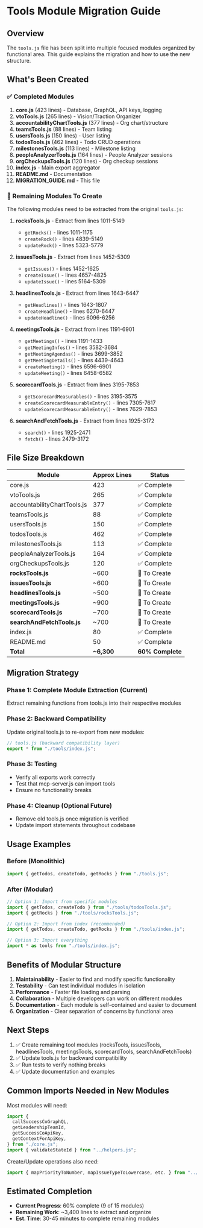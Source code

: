 # Tools Module Migration Guide

## Overview

The `tools.js` file has been split into multiple focused modules organized by functional area. This guide explains the migration and how to use the new structure.

## What's Been Created

### ✅ Completed Modules

1. **core.js** (423 lines) - Database, GraphQL, API keys, logging
2. **vtoTools.js** (265 lines) - Vision/Traction Organizer
3. **accountabilityChartTools.js** (377 lines) - Org chart/structure
4. **teamsTools.js** (88 lines) - Team listing
5. **usersTools.js** (150 lines) - User listing
6. **todosTools.js** (462 lines) - Todo CRUD operations
7. **milestonesTools.js** (113 lines) - Milestone listing
8. **peopleAnalyzerTools.js** (164 lines) - People Analyzer sessions
9. **orgCheckupsTools.js** (120 lines) - Org checkup sessions
10. **index.js** - Main export aggregator
11. **README.md** - Documentation
12. **MIGRATION_GUIDE.md** - This file

### 🚧 Remaining Modules To Create

The following modules need to be extracted from the original `tools.js`:

1. **rocksTools.js** - Extract from lines 1011-5149

   - `getRocks()` - lines 1011-1175
   - `createRock()` - lines 4839-5149
   - `updateRock()` - lines 5323-5779

2. **issuesTools.js** - Extract from lines 1452-5309

   - `getIssues()` - lines 1452-1625
   - `createIssue()` - lines 4657-4825
   - `updateIssue()` - lines 5164-5309

3. **headlinesTools.js** - Extract from lines 1643-6447

   - `getHeadlines()` - lines 1643-1807
   - `createHeadline()` - lines 6270-6447
   - `updateHeadline()` - lines 6096-6256

4. **meetingsTools.js** - Extract from lines 1191-6901

   - `getMeetings()` - lines 1191-1433
   - `getMeetingInfos()` - lines 3582-3684
   - `getMeetingAgendas()` - lines 3699-3852
   - `getMeetingDetails()` - lines 4439-4643
   - `createMeeting()` - lines 6596-6901
   - `updateMeeting()` - lines 6458-6582

5. **scorecardTools.js** - Extract from lines 3195-7853

   - `getScorecardMeasurables()` - lines 3195-3575
   - `createScorecardMeasurableEntry()` - lines 7305-7617
   - `updateScorecardMeasurableEntry()` - lines 7629-7853

6. **searchAndFetchTools.js** - Extract from lines 1925-3172
   - `search()` - lines 1925-2471
   - `fetch()` - lines 2479-3172

## File Size Breakdown

| Module                      | Approx Lines | Status           |
| --------------------------- | ------------ | ---------------- |
| core.js                     | 423          | ✅ Complete      |
| vtoTools.js                 | 265          | ✅ Complete      |
| accountabilityChartTools.js | 377          | ✅ Complete      |
| teamsTools.js               | 88           | ✅ Complete      |
| usersTools.js               | 150          | ✅ Complete      |
| todosTools.js               | 462          | ✅ Complete      |
| milestonesTools.js          | 113          | ✅ Complete      |
| peopleAnalyzerTools.js      | 164          | ✅ Complete      |
| orgCheckupsTools.js         | 120          | ✅ Complete      |
| **rocksTools.js**           | ~600         | 🚧 To Create     |
| **issuesTools.js**          | ~600         | 🚧 To Create     |
| **headlinesTools.js**       | ~500         | 🚧 To Create     |
| **meetingsTools.js**        | ~900         | 🚧 To Create     |
| **scorecardTools.js**       | ~700         | 🚧 To Create     |
| **searchAndFetchTools.js**  | ~700         | 🚧 To Create     |
| index.js                    | 80           | ✅ Complete      |
| README.md                   | 50           | ✅ Complete      |
| **Total**                   | **~6,300**   | **60% Complete** |

## Migration Strategy

### Phase 1: Complete Module Extraction (Current)

Extract remaining functions from tools.js into their respective modules

### Phase 2: Backward Compatibility

Update original tools.js to re-export from new modules:

```javascript
// tools.js (backward compatibility layer)
export * from "./tools/index.js";
```

### Phase 3: Testing

- Verify all exports work correctly
- Test that mcp-server.js can import tools
- Ensure no functionality breaks

### Phase 4: Cleanup (Optional Future)

- Remove old tools.js once migration is verified
- Update import statements throughout codebase

## Usage Examples

### Before (Monolithic)

```javascript
import { getTodos, createTodo, getRocks } from "./tools.js";
```

### After (Modular)

```javascript
// Option 1: Import from specific modules
import { getTodos, createTodo } from "./tools/todosTools.js";
import { getRocks } from "./tools/rocksTools.js";

// Option 2: Import from index (recommended)
import { getTodos, createTodo, getRocks } from "./tools/index.js";

// Option 3: Import everything
import * as tools from "./tools/index.js";
```

## Benefits of Modular Structure

1. **Maintainability** - Easier to find and modify specific functionality
2. **Testability** - Can test individual modules in isolation
3. **Performance** - Faster file loading and parsing
4. **Collaboration** - Multiple developers can work on different modules
5. **Documentation** - Each module is self-contained and easier to document
6. **Organization** - Clear separation of concerns by functional area

## Next Steps

1. ✅ Create remaining tool modules (rocksTools, issuesTools, headlinesTools, meetingsTools, scorecardTools, searchAndFetchTools)
2. ✅ Update tools.js for backward compatibility
3. ✅ Run tests to verify nothing breaks
4. ✅ Update documentation and examples

## Common Imports Needed in New Modules

Most modules will need:

```javascript
import {
  callSuccessCoGraphQL,
  getLeadershipTeamId,
  getSuccessCoApiKey,
  getContextForApiKey,
} from "./core.js";
import { validateStateId } from "../helpers.js";
```

Create/Update operations also need:

```javascript
import { mapPriorityToNumber, mapIssueTypeToLowercase, etc. } from "../helpers.js";
```

## Estimated Completion

- **Current Progress**: 60% complete (9 of 15 modules)
- **Remaining Work**: ~3,400 lines to extract and organize
- **Est. Time**: 30-45 minutes to complete remaining modules
